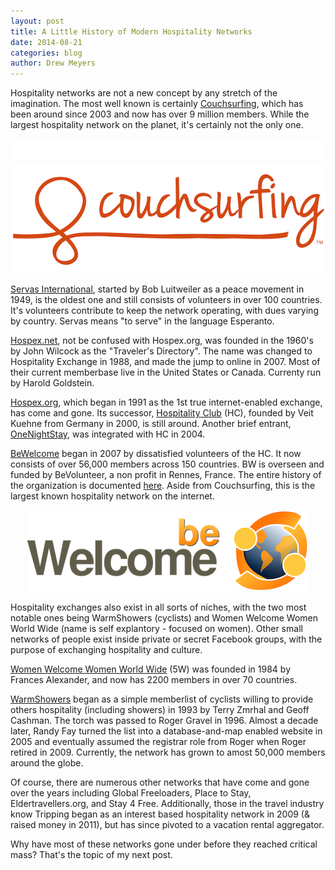 ```yaml
---
layout: post
title: A Little History of Modern Hospitality Networks
date: 2014-08-21
categories: blog
author: Drew Meyers
---
```


Hospitality networks are not a new concept by any stretch of the imagination. The most well known is certainly [Couchsurfing](http://www.courchsurfing.org), which has been around since 2003 and now has over 9 million members. While the largest hospitality network on the planet, it's certainly not the only one.

<p align="center"><img src="/assets/Couchsurfing-logo.png"></p>

[Servas International](http://www.servas.org/), started by Bob Luitweiler as a peace movement in 1949, is the oldest one and still consists of volunteers in over 100 countries. It's volunteers contribute to keep the network operating, with dues varying by country. Servas means "to serve" in the language Esperanto.

[Hospex.net](http://www.hospex.net/), not be confused with Hospex.org, was founded in the 1960's by John Wilcock as the "Traveler's Directory". The name was changed to Hospitality Exchange in 1988, and made the jump to online in 2007. Most of their current memberbase live in the United States or Canada. Currenty run by Harold Goldstein.

[Hospex.org](http://www.hospex.org/), which began in 1991 as the 1st true internet-enabled exchange, has come and gone. Its successor, [Hospitality Club](http://www.hospitalityclub.org/) (HC), founded by Veit Kuehne from Germany in 2000, is still around. Another brief entrant, [OneNightStay](http://onenightstay.hospitalityclub.org/), was integrated with HC in 2004.

[BeWelcome](http://www.bewelcome.org/) began in 2007 by dissatisfied volunteers of the HC. It now consists of over 56,000 members across 150 countries. BW is overseen and funded by BeVolunteer, a non profit in Rennes, France. The entire history of the organization is documented [here](http://www.bewelcome.org/wiki/History_of_BeVolunteer). Aside from Couchsurfing, this is the largest known hospitality network on the internet.

<p align="center"><img src="/assets/hospitality-network-logos/BeWelcome-logo.png"></p>

Hospitality exchanges also exist in all sorts of niches, with the two most notable ones being WarmShowers (cyclists) and Women Welcome Women World Wide (name is self explantory - focused on women). Other small networks of people exist inside private or secret Facebook groups, with the purpose of exchanging hospitality and culture.

[Women Welcome Women World Wide](http://www.womenwelcomewomen.org.uk/) (5W) was founded in 1984 by Frances Alexander, and now has 2200 members in over 70 countries.

[WarmShowers](https://www.warmshowers.org/) began as a simple memberlist of cyclists willing to provide others hospitality (including showers) in 1993 by Terry Zmrhal and Geoff Cashman. The torch was passed to Roger Gravel in 1996. Almost a decade later, Randy Fay turned the list into a database-and-map enabled website in 2005 and eventually assumed the registrar role from Roger when Roger retired in 2009. Currently, the network has grown to amost 50,000 members around the globe. 

Of course, there are numerous other networks that have come and gone over the years including Global Freeloaders, Place to Stay, Eldertravellers.org, and Stay 4 Free. Additionally, those in the travel industry know Tripping began as an interest based hospitality network in 2009 (& raised money in 2011), but has since pivoted to a vacation rental aggregator.

Why have most of these networks gone under before they reached critical mass? That's the topic of my next post.

